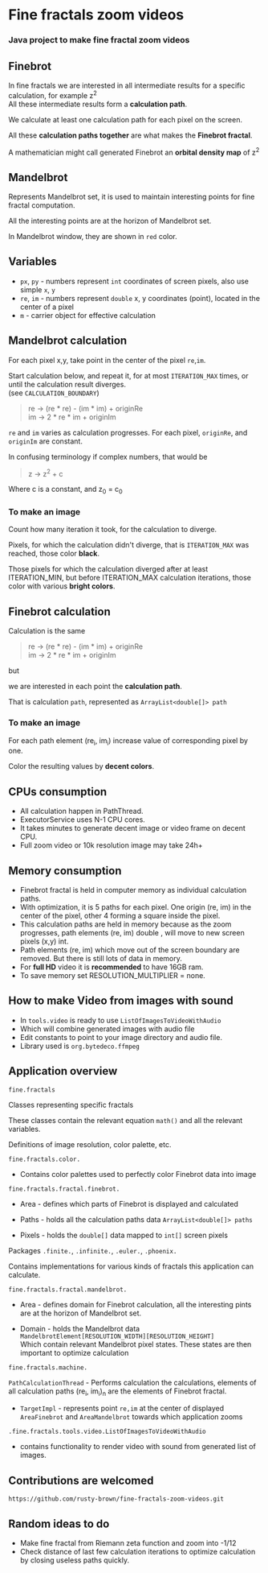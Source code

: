 # Fine fractals zoom videos

### Java project to make fine fractal zoom videos

## Finebrot

In fine fractals we are interested in all intermediate results for a specific calculation, for example z<sup>2</sup>  
All these intermediate results form a **calculation path**.

We calculate at least one calculation path for each pixel on the screen.

All these **calculation paths together** are what makes the **Finebrot fractal**.

A mathematician might call generated Finebrot an **orbital density map** of z<sup>2</sup>

## Mandelbrot

Represents Mandelbrot set, it is used to maintain interesting points for fine fractal computation.

All the interesting points are at the horizon of Mandelbrot set.

In Mandelbrot window, they are shown in `red` color.

## Variables

- `px`, `py` - numbers represent `int` coordinates of screen pixels, also use simple `x`, `y`
- `re`, `im` - numbers represent `double` x, y coordinates (point), located in the center of a pixel
- `m` - carrier object for effective calculation

## Mandelbrot calculation

For each pixel x,y, take point in the center of the pixel `re`,`im`.

Start calculation below, and repeat it, for at most `ITERATION_MAX` times, or until the calculation result diverges.   
(see `CALCULATION_BOUNDARY`)

> re -> (re * re) - (im * im) + originRe  
> im -> 2 * re * im + originIm

`re` and `im` varies as calculation progresses. For each pixel, `originRe`, and `originIm` are constant.

In confusing terminology if complex numbers, that would be

> z -> z<sup>2</sup> + c

Where c is a constant, and z<sub>0</sub> = c<sub>0</sub>

### To make an image

Count how many iteration it took, for the calculation to diverge.

Pixels, for which the calculation didn't diverge, that is `ITERATION_MAX` was reached, those color **black**.

Those pixels for which the calculation diverged after at least ITERATION_MIN, but before ITERATION_MAX
calculation iterations, those color with various **bright colors**.

## Finebrot calculation

Calculation is the same

> re -> (re * re) - (im * im) + originRe  
> im -> 2 * re * im + originIm

but

we are interested in each point the **calculation path**.

That is calculation `path`, represented as `ArrayList<double[]> path`

### To make an image

For each path element (re<sub>i</sub>, im<sub>i</sub>) increase value of corresponding pixel by one.

Color the resulting values by **decent colors**.

## CPUs consumption

- All calculation happen in PathThread.
- ExecutorService uses N-1 CPU cores.
- It takes minutes to generate decent image or video frame on decent CPU.
- Full zoom video or 10k resolution image may take 24h+

## Memory consumption

- Finebrot fractal is held in computer memory as individual calculation paths.
- With optimization, it is 5 paths for each pixel. One origin (re, im) in the center of the pixel,
  other 4 forming a square inside the pixel.
- This calculation paths are held in memory because as the zoom progresses, path elements (re, im) double
  , will move to new screen pixels (x,y) int.
- Path elements (re, im) which move out of the screen boundary are removed. But there is still lots of data in memory.
- For **full HD** video it is **recommended** to have 16GB ram.
- To save memory set RESOLUTION_MULTIPLIER = none.

## How to make Video from images with sound

- In `tools.video` is ready to use `ListOfImagesToVideoWithAudio`
- Which will combine generated images with audio file
- Edit constants to point to your image directory and audio file.
- Library used is `org.bytedeco.ffmpeg`

## Application overview

`fine.fractals`

Classes representing specific fractals

These classes contain the relevant equation `math()` and all the relevant variables.

Definitions of image resolution, color palette, etc.

`fine.fractals.color.`

* Contains color palettes used to perfectly color Finebrot data into image

`fine.fractals.fractal.finebrot.`

* Area - defines which parts of Finebrot is displayed and calculated

* Paths - holds all the calculation paths data `ArrayList<double[]> paths`

* Pixels - holds the `double[]` data mapped to `int[]` screen pixels

Packages `.finite.`, `.infinite.`, `.euler.`, `.phoenix.`

Contains implementations for various kinds of fractals this application can calculate.

`fine.fractals.fractal.mandelbrot.`

* Area - defines domain for Finebrot calculation, all the interesting pints are at the horizon of Mandelbrot set.

* Domain - holds the Mandelbrot data `MandelbrotElement[RESOLUTION_WIDTH][RESOLUTION_HEIGHT]`  
  Which contain relevant Mandelbrot pixel states. These states are then important to optimize calculation

`fine.fractals.machine.`

`PathCalculationThread` - Performs calculation the calculations, elements of all calculation paths (re<sub>i</sub>,
im<sub>i</sub>)<sub>n</sub> are the elements of Finebrot fractal.

* `TargetImpl` - represents point `re,im` at the center of displayed `AreaFinebrot` and `AreaMandelbrot` towards which
  application zooms

`.fine.fractals.tools.video.ListOfImagesToVideoWithAudio`

* contains functionality to render video with sound from generated list of images.

## Contributions are welcomed

```
https://github.com/rusty-brown/fine-fractals-zoom-videos.git
```

## Random ideas to do

- Make fine fractal from Riemann zeta function and zoom into -1/12
- Check distance of last few calculation iterations to optimize calculation by closing useless paths quickly.

